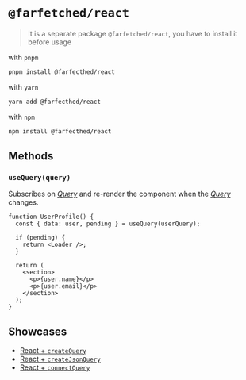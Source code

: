 # `@farfetched/react`

> It is a separate package `@farfetched/react`, you have to install it before usage

with `pnpm`

```sh
pnpm install @farfecthed/react
```

with `yarn`

```sh
yarn add @farfecthed/react
```

with `npm`

```sh
npm install @farfecthed/react
```

## Methods

### `useQuery(query)`

Subscribes on [_Query_](../primitives/query.md) and re-render the component when the [_Query_](../primitives/query.md) changes.

```tsx
function UserProfile() {
  const { data: user, pending } = useQuery(userQuery);

  if (pending) {
    return <Loader />;
  }

  return (
    <section>
      <p>{user.name}</p>
      <p>{user.email}</p>
    </section>
  );
}
```

## Showcases

- [React + `createQuery`](../../apps/showcase/react-create-query/)
- [React + `createJsonQuery`](../../apps/showcase/react-create-json-query/)
- [React + `connectQuery`](../../apps/showcase/react-connect-query/)
